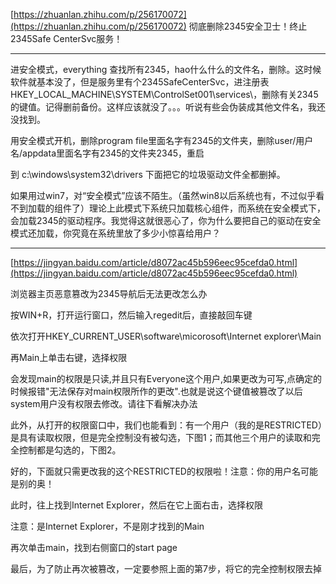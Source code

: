 

[https://zhuanlan.zhihu.com/p/256170072](https://zhuanlan.zhihu.com/p/256170072)
彻底删除2345安全卫士！终止2345Safe CenterSvc服务！


------------------------------------------------------

进安全模式，everything 查找所有2345，hao什么什么的文件名，删除。这时候软件就基本没了，但是服务里有个2345SafeCenterSvc，进注册表HKEY_LOCAL_MACHINE\SYSTEM\ControlSet001\services\，删除有关2345的键值。记得删前备份。这样应该就没了。。。听说有些会伪装成其他文件名，我还没找到。



用安全模式开机，删除program file里面名字有2345的文件夹，删除user/用户名/appdata里面名字有2345的文件夹2345，重启


到 c:\windows\system32\drivers 下面把它的垃圾驱动文件全都删掉。


如果用过win7，对“安全模式”应该不陌生。（虽然win8以后系统也有，不过似乎看不到加载的组件了）理论上此模式下系统只加载核心组件，而系统在安全模式下，会加载2345的驱动程序。我觉得这就很恶心了，你为什么要把自己的驱动在安全模式还加载，你究竟在系统里放了多少小惊喜给用户？



------------------------------

[https://jingyan.baidu.com/article/d8072ac45b596eec95cefda0.html](https://jingyan.baidu.com/article/d8072ac45b596eec95cefda0.html)

浏览器主页恶意篡改为2345导航后无法更改怎么办


按WIN+R，打开运行窗口，然后输入regedit后，直接敲回车键

依次打开HKEY_CURRENT_USER\software\micorosoft\Internet explorer\Main

再Main上单击右键，选择权限

会发现main的权限是只读,并且只有Everyone这个用户,如果更改为可写,点确定的时候报错"无法保存对main权限所作的更改".也就是说这个键值被篡改了以后 system用户没有权限去修改。请往下看解决办法

此外，从打开的权限窗口中，我们也能看到：有一个用户（我的是RESTRICTED）是具有读取权限，但是完全控制没有被勾选，下图1；而其他三个用户的读取和完全控制都是勾选的，下图2。

好的，下面就只需更改我的这个RESTRICTED的权限啦！注意：你的用户名可能是别的奥！

此时，往上找到Internet Explorer，然后在它上面右击，选择权限

注意：是Internet Explorer，不是刚才找到的Main

再次单击main，找到右侧窗口的start page

最后，为了防止再次被篡改，一定要参照上面的第7步，将它的完全控制权限去掉
